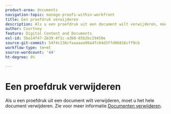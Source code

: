 ```yaml
---
product-area: documents
navigation-topic: manage-proofs-within-workfront
title: Een proefdruk verwijderen
description: Als u een proefdruk uit een document wilt verwijderen, moet u het hele document verwijderen. Zie Documenten verwijderen voor meer informatie.
author: Courtney
feature: Digital Content and Documents
exl-id: 5ba14f47-2b39-4f1c-a3b0-85b2bc19450e
source-git-commit: 54f4c136cfaaaaaa90a4fc64d3ffd06816cff9cb
workflow-type: tm+mt
source-wordcount: '44'
ht-degree: 0%

---
```


# Een proefdruk verwijderen

Als u een proefdruk uit een document wilt verwijderen, moet u het hele document verwijderen. Zie voor meer informatie [Documenten verwijderen](../../../documents/managing-documents/delete-documents.md).
